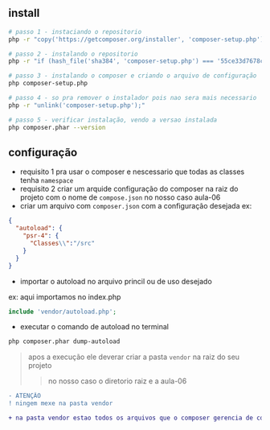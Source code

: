 ## install

```bash
# passo 1 - instaciando o repositorio
php -r "copy('https://getcomposer.org/installer', 'composer-setup.php');"

# passo 2 - instalando o repositorio
php -r "if (hash_file('sha384', 'composer-setup.php') === '55ce33d7678c5a611085589f1f3ddf8b3c52d662cd01d4ba75c0ee0459970c2200a51f492d557530c71c15d8dba01eae') { echo 'Installer verified'; } else { echo 'Installer corrupt'; unlink('composer-setup.php'); } echo PHP_EOL;"

# passo 3 - instalando o composer e criando o arquivo de configuração
php composer-setup.php

# passo 4 - so pra remover o instalador pois nao sera mais necessario
php -r "unlink('composer-setup.php');"

# passo 5 - verificar instalação, vendo a versao instalada
php composer.phar --version
```

## configuração

- requisito 1 pra usar o composer e nescessario que todas as classes tenha `namespace`
- requisito 2 criar um arquide configuração do composer na raiz do projeto com o nome de `compose.json` no nosso caso aula-06
- criar um arquivo com `composer.json` com a configuração desejada
ex:
```json
{
  "autoload": {
    "psr-4": {
      "Classes\\":"/src"
    }
  }
}
```

- importar o autoload no arquivo princil ou de uso desejado 

ex: aqui importamos no index.php
```php
include 'vendor/autoload.php';
```
- executar o comando de autoload no terminal 
```bash
php composer.phar dump-autoload
```
> apos a execução ele deverar criar a pasta `vendor` na raiz do seu projeto 
>> no nosso caso o diretorio raiz e a aula-06
```diff
- ATENÇÃO 
! ningem mexe na pasta vendor

+ na pasta vendor estao todos os arquivos que o composer gerencia de codigos que nao sao sao seus, as bibliotecas instaladas
```